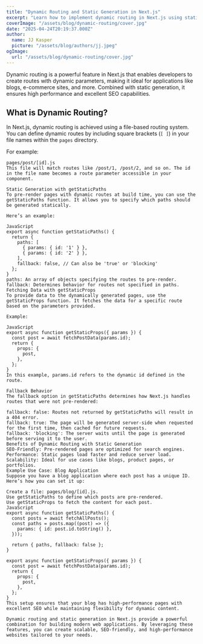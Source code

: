 ```yaml
---
title: "Dynamic Routing and Static Generation in Next.js"
excerpt: "Learn how to implement dynamic routing in Next.js using static generation for improved performance and SEO."
coverImage: "/assets/blog/dynamic-routing/cover.jpg"
date: "2025-04-24T20:19:37.000Z"
author:
  name: JJ Kasper
  picture: "/assets/blog/authors/jj.jpeg"
ogImage:
  url: "/assets/blog/dynamic-routing/cover.jpg"
---
```


Dynamic routing is a powerful feature in Next.js that enables developers to create routes with dynamic parameters, making it ideal for applications like blogs, e-commerce sites, and more. Combined with static generation, it ensures high performance and excellent SEO capabilities.

## What is Dynamic Routing?

In Next.js, dynamic routing is achieved using a file-based routing system. You can define dynamic routes by including square brackets (`[ ]`) in your file names within the `pages` directory.

For example:
```plaintext
pages/post/[id].js
This file will match routes like /post/1, /post/2, and so on. The id in the file name becomes a route parameter accessible in your component.

Static Generation with getStaticPaths
To pre-render pages with dynamic routes at build time, you can use the getStaticPaths function. It allows you to specify which paths should be generated statically.

Here’s an example:

JavaScript
export async function getStaticPaths() {
  return {
    paths: [
      { params: { id: '1' } },
      { params: { id: '2' } },
    ],
    fallback: false, // Can also be 'true' or 'blocking'
  };
}
paths: An array of objects specifying the routes to pre-render.
fallback: Determines behavior for routes not specified in paths.
Fetching Data with getStaticProps
To provide data to the dynamically generated pages, use the getStaticProps function. It fetches the data for a specific route based on the parameters provided.

Example:

JavaScript
export async function getStaticProps({ params }) {
  const post = await fetchPostData(params.id);
  return {
    props: {
      post,
    },
  };
}
In this example, params.id refers to the dynamic id defined in the route.

Fallback Behavior
The fallback option in getStaticPaths determines how Next.js handles routes that were not pre-rendered:

fallback: false: Routes not returned by getStaticPaths will result in a 404 error.
fallback: true: The page will be generated server-side when requested for the first time, then cached for future requests.
fallback: 'blocking': The server waits until the page is generated before serving it to the user.
Benefits of Dynamic Routing with Static Generation
SEO-Friendly: Pre-rendered pages are optimized for search engines.
Performance: Static pages load faster and reduce server load.
Scalability: Ideal for use cases like blogs, product pages, or portfolios.
Example Use Case: Blog Application
Suppose you have a blog application where each post has a unique ID. Here’s how you can set it up:

Create a file: pages/blog/[id].js.
Use getStaticPaths to define which posts are pre-rendered.
Use getStaticProps to fetch the content for each post.
JavaScript
export async function getStaticPaths() {
  const posts = await fetchAllPosts();
  const paths = posts.map((post) => ({
    params: { id: post.id.toString() },
  }));

  return { paths, fallback: false };
}

export async function getStaticProps({ params }) {
  const post = await fetchPostData(params.id);
  return {
    props: {
      post,
    },
  };
}
This setup ensures that your blog has high-performance pages with excellent SEO while maintaining flexibility for dynamic content.

Dynamic routing and static generation in Next.js provide a powerful combination for building modern web applications. By leveraging these features, you can create scalable, SEO-friendly, and high-performance websites tailored to your needs.

